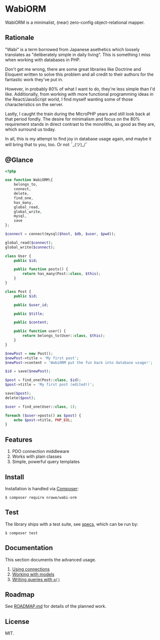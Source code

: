 # WabiORM

WabiORM is a minimalist, (near) zero-config object-relational mapper.

## Rationale

"Wabi" is a term borrowed from Japanese asethetics which loosely translates as
"deliberately simple in daily living". This is something I miss when working
with databases in PHP.

Don't get me wrong, there are some great libraries like Doctrine and Eloquent
written to solve this problem and all credit to their authors for the fantastic
work they've put in.

However, in probably 80% of what I want to do, they're less simple than I'd
like. Additionally, from working with more functional programming ideas in the
React/JavaScript world, I find myself wanting some of those characteristics on
the server.

Lastly, I caught the train during the MicroPHP years and still look back at
that period fondly. The desire for minimalism and focus on the 80% requirement
stands in direct contrast to the monoliths, as good as they are, which surround
us today.

In all, this is my attempt to find joy in database usage again, and maybe it
will bring that to you, too. Or not ¯\_(ツ)_/¯

## @Glance

```php
<?php

use function WabiORM\{
    belongs_to,
    connect, 
    delete, 
    find_one, 
    has_many, 
    global_read, 
    global_write, 
    mysql, 
    save
};

$connect = connect(mysql($host, $db, $user, $pwd));

global_read($connect);
global_write($connect);

class User {
    public $id;

    public function posts() {
        return has_many(Post::class, $this);
    }
}

class Post {
    public $id;

    public $user_id;

    public $title;

    public $content;

    public function user() {
        return belongs_to(User::class, $this);
    }
}

$newPost = new Post();
$newPost->title = 'My first post';
$newPost->content = 'WabiORM put the fun back into database usage!';

$id = save($newPost);

$post = find_one(Post::class, $id);
$post->title = 'My first post (edited!)';

save($post);
delete($post);

$user = find_one(User::class, 1);

foreach ($user->posts() as $post) {
    echo $post->title, PHP_EOL;
}

```

## Features

1. PDO connection middleware
2. Works with plain classes
3. Simple, powerful query templates

## Install

Installation is handled via [Composer](https://getcomposer.org):

```
$ composer require nrawe/wabi-orm
```

## Test

The library ships with a test suite, see [specs](specs/), which can be run by:

```
$ composer test
```

## Documentation

This section documents the advanced usage.

1. [Using connections](docs/connect.md)
2. [Working with models](docs/models.md)
3. [Writing queries with `q()`](docs/queries.md)

## Roadmap
See [ROADMAP.md](./ROADMAP.md) for details of the planned work.

## License
MIT.
